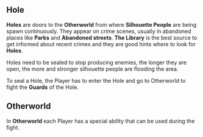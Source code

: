 ## Hole

**Holes** are doors to the **Otherworld** from where **Silhouette People** are being spawn continuously. They appear on crime scenes,
usually in abandoned places like **Parks** and **Abandoned streets**.
**The Library** is the best source to get informed about recent crimes and they are good hints where to look for **Holes**.

Holes need to be sealed to stop producing enemies, the longer they are open, the more and stronger silhouette people are flooding the area.

To seal a Hole, the Player has to enter the Hole and go to Otherworld to fight the **Guards** of the Hole.

## Otherworld

In **Otherworld** each Player has a special ability that can be used during the fight. 